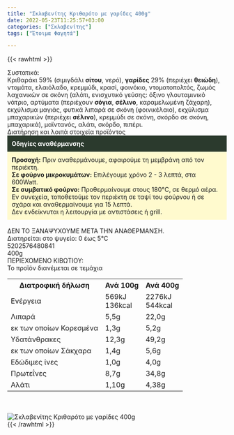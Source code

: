 ```yaml
---
title: "Σκλαβενίτης Κριθαρότο με γαρίδες 400g"
date: 2022-05-23T11:25:57+03:00
categories: ["Σκλαβενίτης"]
tags: ["Έτοιμα Φαγητά"]

---
```

{{< rawhtml >}}

<div class="sload535"><div class="product"><div id="sistatika">Συστατικά:</div><div class="alltext">Κριθαράκι 59% (σιμιγδάλι <b>σίτου</b>, νερό), <b>γαρίδες</b> 29% (περιέχει <b>θειώδη</b>), ντομάτα, ελαιόλαδο, κρεμμύδι, κρασί, φοινόκιο, ντοματοπολτός, ζωμός λαχανικών σε σκόνη (αλάτι, ενισχυτικό γεύσης: όξινο γλουταμινικό νάτριο, αρτύματα (περιέχουν <b>σόγια</b>, <b>σέλινο</b>, καραμελωμένη ζάχαρη), εκχύλισμα μαγιάς, φυτικά λιπαρά σε σκόνη (φοινικέλαιο), εκχύλισμα μπαχαρικών (περιέχει <b>σέλινο</b>), κρεμμύδι σε σκόνη, σκόρδο σε σκόνη, μπαχαρικά), μαϊντανός, αλάτι, σκόρδο, πιπέρι.</div><div id="loipa">Διατήρηση και λοιπά στοιχεία προϊόντος</div><div class="alltext"><div style="background:#2b3a2d;color:#fff;padding:10px"><b>Οδηγίες αναθέρμανσης</b></div><div style="background:#ffface;padding:10px"><b>Προσοχή:</b> Πριν αναθερμάνουμε, αφαιρούμε τη μεμβράνη από τον περιέκτη.<br><b>Σε φούρνο μικροκυμάτων:</b> Επιλέγουμε χρόνο 2 - 3 λεπτά, στα 600Watt.<br><b>Σε συμβατικό φούρνο:</b> Προθερμαίνουμε στους 180°C, σε θερμό αέρα. Εν συνεχεία, τοποθετούμε τον περιέκτη σε ταψί του φούρνου ή σε σχάρα και αναθερμαίνουμε για 15 λεπτά.<br>Δεν ενδείκνυται η λειτουργία με αντιστάσεις ή grill.</div><br>ΔΕΝ ΤΟ ΞΑΝΑΨΥΧΟΥΜΕ ΜΕΤΑ ΤΗΝ ΑΝΑΘΕΡΜΑΝΣΗ.<br>Διατηρείται στο ψυγείο: 0 έως 5°C</div><div id="barcode"><div id="barimage1"></div><span id="bartext">5202576480841</span></div><div id="varos"><div id="varosimage1"></div><span id="varostext">400g</span></div><div id="kivotio">ΠΕΡΙΕΧΟΜΕΝΟ ΚΙΒΩΤΙΟΥ:<br>Το προϊόν διανέμεται σε τεμάχια</div><div class="tabout"><table id="diatable"><tbody><tr><th>Διατροφική δήλωση</th><th>Ανά 100g</th><th>Ανά 400g</th></tr><tr><td class="texr2">Ενέργεια</td><td class="texr">569kJ<br>136kcal</td><td class="texr">2276kJ<br>544kcal</td></tr><tr><td class="texr2">Λιπαρά</td><td class="texr">5,5g</td><td class="texr">22,0g</td></tr><tr><td class="gray">εκ των οποίων Κορεσµένα</td><td class="gray2">1,3g</td><td class="gray2">5,2g</td></tr><tr><td class="texr2">Yδατάνθρακες</td><td class="texr">12,3g</td><td class="texr">49,2g</td></tr><tr><td class="gray">εκ των οποίων Σάκχαρα</td><td class="gray2">1,4g</td><td class="gray2">5,6g</td></tr><tr><td class="texr2">Eδώδιμες ίνες</td><td class="texr">1,0g</td><td class="texr">4,0g</td></tr><tr><td class="texr2">Πρωτεΐνες</td><td class="texr">8,7g</td><td class="texr">34,8g</td></tr><tr><td class="texr2">Αλάτι</td><td class="texr">1,10g</td><td class="texr">4,38g</td></tr></tbody></table></div><br><br><div class="pimg"><img alt="Σκλαβενίτης Κριθαρότο με γαρίδες 400g" title="Σκλαβενίτης Κριθαρότο με γαρίδες 400g" src="/media/images/sklavenitis-kritharoto-me-garides-400g.jpg"></div></div></div>
{{< /rawhtml >}}



